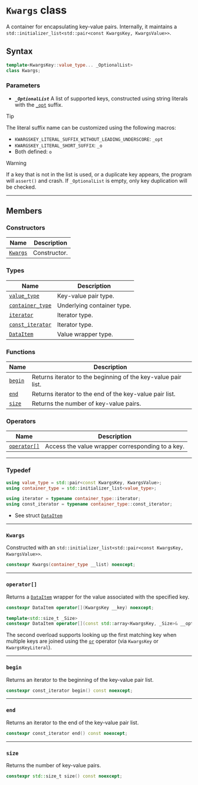 # `Kwargs` class

A container for encapsulating key-value pairs. Internally, it maintains a
`std::initializer_list<std::pair<const KwargsKey, KwargsValue>>`.

## Syntax

```cpp
template<KwargsKey::value_type... _OptionalList>
class Kwargs;
```

### Parameters

* **_`_OptionalList`_**
  A list of supported keys, constructed using string literals with the [`_opt`](./operator%20_opt.md) suffix.

> [!TIP]
> The literal suffix name can be customized using the following macros:
>
> * `KWARGSKEY_LITERAL_SUFFIX_WITHOUT_LEADING_UNDERSCORE`: `_opt`
> * `KWARGSKEY_LITERAL_SHORT_SUFFIX`: `_o`
> * Both defined: `o`

> [!WARNING]
> If a key that is not in the list is used, or a duplicate key appears, the program will `assert()` and crash.
> If `_OptionalList` is empty, only key duplication will be checked.

---

## Members

### Constructors

| Name                | Description  |
| ------------------- | ------------ |
| [`Kwargs`](#kwargs) | Constructor. |

### Types

| Name                               | Description                |
| ---------------------------------- | -------------------------- |
| [`value_type`](#typedef)           | Key-value pair type.       |
| [`container_type`](#typedef)       | Underlying container type. |
| [`iterator`](#typedef)             | Iterator type.             |
| [`const_iterator`](#typedef)       | Iterator type.             |
| [`DataItem`](./Kwargs_DataItem.md) | Value wrapper type.        |

### Functions

| Name              | Description                                                   |
| ----------------- | ------------------------------------------------------------- |
| [`begin`](#begin) | Returns iterator to the beginning of the key-value pair list. |
| [`end`](#end)     | Returns iterator to the end of the key-value pair list.       |
| [`size`](#size)   | Returns the number of key-value pairs.                        |

### Operators

| Name                      | Description                                      |
| ------------------------- | ------------------------------------------------ |
| [`operator[]`](#operator) | Access the value wrapper corresponding to a key. |

---

### Typedef

```cpp
using value_type = std::pair<const KwargsKey, KwargsValue>;
using container_type = std::initializer_list<value_type>;

using iterator = typename container_type::iterator;
using const_iterator = typename container_type::const_iterator;
```

* See struct [`DataItem`](./Kwargs_DataItem.md)

---

### `Kwargs`

Constructed with an `std::initializer_list<std::pair<const KwargsKey, KwargsValue>>`.

```cpp
constexpr Kwargs(container_type __list) noexcept;
```

---

### `operator[]`

Returns a [`DataItem`](./Kwargs_DataItem.md) wrapper for the value associated with the specified key.

```cpp
constexpr DataItem operator[](KwargsKey __key) noexcept;

template<std::size_t _Size>
constexpr DataItem operator[](const std::array<KwargsKey, _Size>& __options) noexcept;
```

The second overload supports looking up the first matching key when multiple keys are joined using the [`or`](./KwargsKey.md#operator-1) operator (via `KwargsKey` or `KwargsKeyLiteral`).

---

### `begin`

Returns an iterator to the beginning of the key-value pair list.

```cpp
constexpr const_iterator begin() const noexcept;
```

---

### `end`

Returns an iterator to the end of the key-value pair list.

```cpp
constexpr const_iterator end() const noexcept;
```

---

### `size`

Returns the number of key-value pairs.

```cpp
constexpr std::size_t size() const noexcept;
```
